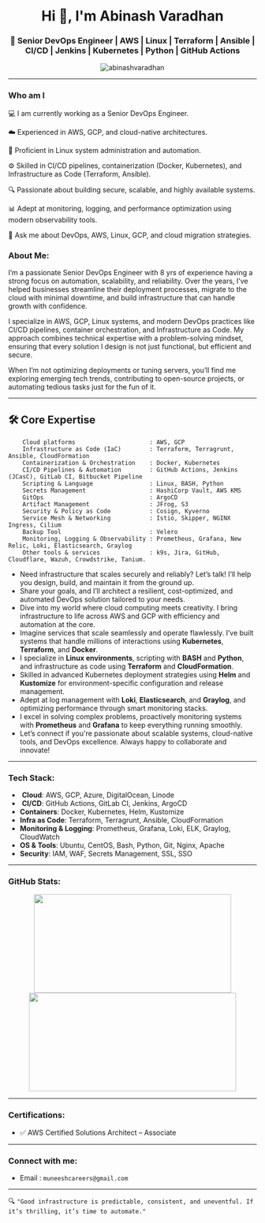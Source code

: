 <h1 align="center">Hi 👋, I'm Abinash Varadhan</h1>
<h3 align="center">🚀 Senior DevOps Engineer | AWS | Linux | Terraform | Ansible | CI/CD | Jenkins | Kubernetes | Python | GitHub Actions</h3>

<p align="center">
  <img src="https://komarev.com/ghpvc/?username=abinashvaradhan&label=Profile%20views&color=0e75b6&style=flat" alt="abinashvaradhan" />
</p>

---

### Who am I

💻 I am currently working as a Senior DevOps Engineer.

☁️ Experienced in AWS, GCP, and cloud-native architectures.

🐧 Proficient in Linux system administration and automation.

⚙️ Skilled in CI/CD pipelines, containerization (Docker, Kubernetes), and Infrastructure as Code (Terraform, Ansible).

🔍 Passionate about building secure, scalable, and highly available systems.

📊 Adept at monitoring, logging, and performance optimization using modern observability tools.

💬 Ask me about DevOps, AWS, Linux, GCP, and cloud migration strategies.

### **About Me:**

I’m a passionate Senior DevOps Engineer with 8 yrs of experience having a strong focus on automation, scalability, and reliability. Over the years, I’ve helped businesses streamline their deployment processes, migrate to the cloud with minimal downtime, and build infrastructure that can handle growth with confidence.

I specialize in AWS, GCP, Linux systems, and modern DevOps practices like CI/CD pipelines, container orchestration, and Infrastructure as Code. My approach combines technical expertise with a problem-solving mindset, ensuring that every solution I design is not just functional, but efficient and secure.

When I’m not optimizing deployments or tuning servers, you’ll find me exploring emerging tech trends, contributing to open-source projects, or automating tedious tasks just for the fun of it.

---

## 🛠️ Core Expertise

```
    Cloud platforms                     : AWS, GCP
    Infrastructure as Code (IaC)        : Terraform, Terragrunt, Ansible, CloudFormation
    Containerization & Orchestration    : Docker, Kubernetes
    CI/CD Pipelines & Automation        : GitHub Actions, Jenkins (JCasC), GitLab CI, Bitbucket Pipeline
    Scripting & Language                : Linux, BASH, Python
    Secrets Management                  : HashiCorp Vault, AWS KMS
    GitOps                              : ArgoCD
    Artifact Management                 : JFrog, S3
    Security & Policy as Code           : Cosign, Kyverno
    Service Mesh & Networking           : Istio, Skipper, NGINX Ingress, Cilium
    Backup Tool                         : Velero
    Monitoring, Logging & Observability : Prometheus, Grafana, New Relic, Loki, Elasticsearch, Graylog
    Other tools & services              : k9s, Jira, GitHub, Cloudflare, Wazuh, Crowdstrike, Tanium.
```

- Need infrastructure that scales securely and reliably? Let’s talk! I’ll help you design, build, and maintain it from the ground up.
- Share your goals, and I’ll architect a resilient, cost-optimized, and automated DevOps solution tailored to your needs.
- Dive into my world where cloud computing meets creativity. I bring infrastructure to life across AWS and GCP with efficiency and automation at the core.
- Imagine services that scale seamlessly and operate flawlessly. I’ve built systems that handle millions of interactions using **Kubernetes**, **Terraform**, and **Docker**.
- I specialize in **Linux environments**, scripting with **BASH** and **Python**, and infrastructure as code using **Terraform** and **CloudFormation**.
- Skilled in advanced Kubernetes deployment strategies using **Helm** and **Kustomize** for environment-specific configuration and release management.
- Adept at log management with **Loki**, **Elasticsearch**, and **Graylog**, and optimizing performance through smart monitoring stacks.
- I excel in solving complex problems, proactively monitoring systems with **Prometheus** and **Grafana** to keep everything running smoothly.
- Let’s connect if you're passionate about scalable systems, cloud-native tools, and DevOps excellence. Always happy to collaborate and innovate!

---

### **Tech Stack:**

- ️ **Cloud**: AWS, GCP, Azure, DigitalOcean, Linode
- ️ **CI/CD**: GitHub Actions, GitLab CI, Jenkins, ArgoCD
- **Containers**: Docker, Kubernetes, Helm, Kustomize
- **Infra as Code**: Terraform, Terragrunt, Ansible, CloudFormation
- **Monitoring & Logging**: Prometheus, Grafana, Loki, ELK, Graylog, CloudWatch
- **OS & Tools**: Ubuntu, CentOS, Bash, Python, Git, Nginx, Apache
- **Security**: IAM, WAF, Secrets Management, SSL, SSO

---

### **GitHub Stats:**

<p align="center">
  <img src="https://github-readme-stats.vercel.app/api?username=yourusername&show_icons=true&theme=radical" width="400px" height="200px" />
  <img src="https://github-readme-streak-stats.herokuapp.com/?user=yourusername&theme=radical" width="420px" height="200px" />
</p>

---

### **Certifications:**

- ✅ AWS Certified Solutions Architect – Associate

---

### **Connect with me:**

- Email : `muneeshcareers@gmail.com`

---

🔍 `"Good infrastructure is predictable, consistent, and uneventful. If it’s thrilling, it’s time to automate."`
